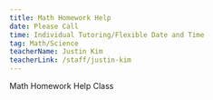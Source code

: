 ```yaml
---
title: Math Homework Help
date: Please Call
time: Individual Tutoring/Flexible Date and Time
tag: Math/Science
teacherName: Justin Kim
teacherLink: /staff/justin-kim
---
```

M﻿ath Homework Help Class